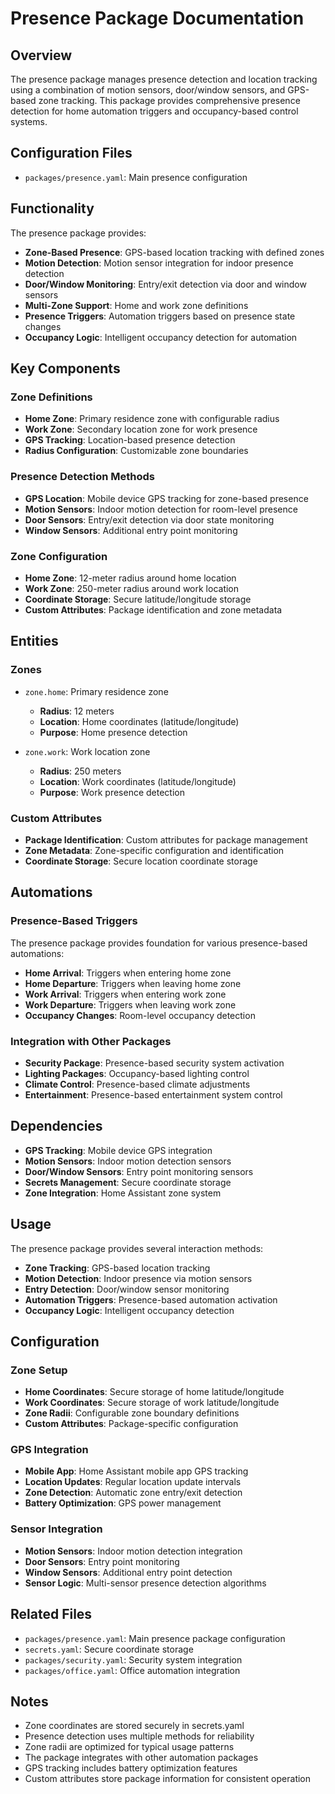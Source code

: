 # Presence Package Documentation

## Overview
The presence package manages presence detection and location tracking using a combination of motion sensors, door/window sensors, and GPS-based zone tracking. This package provides comprehensive presence detection for home automation triggers and occupancy-based control systems.

## Configuration Files
- `packages/presence.yaml`: Main presence configuration

## Functionality
The presence package provides:
- **Zone-Based Presence**: GPS-based location tracking with defined zones
- **Motion Detection**: Motion sensor integration for indoor presence detection
- **Door/Window Monitoring**: Entry/exit detection via door and window sensors
- **Multi-Zone Support**: Home and work zone definitions
- **Presence Triggers**: Automation triggers based on presence state changes
- **Occupancy Logic**: Intelligent occupancy detection for automation

## Key Components

### Zone Definitions
- **Home Zone**: Primary residence zone with configurable radius
- **Work Zone**: Secondary location zone for work presence
- **GPS Tracking**: Location-based presence detection
- **Radius Configuration**: Customizable zone boundaries

### Presence Detection Methods
- **GPS Location**: Mobile device GPS tracking for zone-based presence
- **Motion Sensors**: Indoor motion detection for room-level presence
- **Door Sensors**: Entry/exit detection via door state monitoring
- **Window Sensors**: Additional entry point monitoring

### Zone Configuration
- **Home Zone**: 12-meter radius around home location
- **Work Zone**: 250-meter radius around work location
- **Coordinate Storage**: Secure latitude/longitude storage
- **Custom Attributes**: Package identification and zone metadata

## Entities

### Zones
- `zone.home`: Primary residence zone
  - **Radius**: 12 meters
  - **Location**: Home coordinates (latitude/longitude)
  - **Purpose**: Home presence detection

- `zone.work`: Work location zone
  - **Radius**: 250 meters
  - **Location**: Work coordinates (latitude/longitude)
  - **Purpose**: Work presence detection

### Custom Attributes
- **Package Identification**: Custom attributes for package management
- **Zone Metadata**: Zone-specific configuration and identification
- **Coordinate Storage**: Secure location coordinate storage

## Automations

### Presence-Based Triggers
The presence package provides foundation for various presence-based automations:
- **Home Arrival**: Triggers when entering home zone
- **Home Departure**: Triggers when leaving home zone
- **Work Arrival**: Triggers when entering work zone
- **Work Departure**: Triggers when leaving work zone
- **Occupancy Changes**: Room-level occupancy detection

### Integration with Other Packages
- **Security Package**: Presence-based security system activation
- **Lighting Packages**: Occupancy-based lighting control
- **Climate Control**: Presence-based climate adjustments
- **Entertainment**: Presence-based entertainment system control

## Dependencies
- **GPS Tracking**: Mobile device GPS integration
- **Motion Sensors**: Indoor motion detection sensors
- **Door/Window Sensors**: Entry point monitoring sensors
- **Secrets Management**: Secure coordinate storage
- **Zone Integration**: Home Assistant zone system

## Usage
The presence package provides several interaction methods:
- **Zone Tracking**: GPS-based location tracking
- **Motion Detection**: Indoor presence via motion sensors
- **Entry Detection**: Door/window sensor monitoring
- **Automation Triggers**: Presence-based automation activation
- **Occupancy Logic**: Intelligent occupancy detection

## Configuration

### Zone Setup
- **Home Coordinates**: Secure storage of home latitude/longitude
- **Work Coordinates**: Secure storage of work latitude/longitude
- **Zone Radii**: Configurable zone boundary definitions
- **Custom Attributes**: Package-specific configuration

### GPS Integration
- **Mobile App**: Home Assistant mobile app GPS tracking
- **Location Updates**: Regular location update intervals
- **Zone Detection**: Automatic zone entry/exit detection
- **Battery Optimization**: GPS power management

### Sensor Integration
- **Motion Sensors**: Indoor motion detection integration
- **Door Sensors**: Entry point monitoring
- **Window Sensors**: Additional entry point detection
- **Sensor Logic**: Multi-sensor presence detection algorithms

## Related Files
- `packages/presence.yaml`: Main presence package configuration
- `secrets.yaml`: Secure coordinate storage
- `packages/security.yaml`: Security system integration
- `packages/office.yaml`: Office automation integration

## Notes
- Zone coordinates are stored securely in secrets.yaml
- Presence detection uses multiple methods for reliability
- Zone radii are optimized for typical usage patterns
- The package integrates with other automation packages
- GPS tracking includes battery optimization features
- Custom attributes store package information for consistent operation

